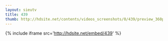 ```yaml
---
layout: sieutv
title: 439
thumb: http://hdsite.net/contents/videos_screenshots/0/439/preview_360p.mp4.jpg
---
```

{% include iframe src='http://hdsite.net/embed/439' %}
 
